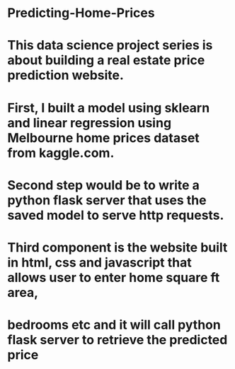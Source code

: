 # Predicting-Home-Prices
# This data science project series is about building a real estate price prediction website. 
# First, I built a model using sklearn and linear regression using Melbourne home prices dataset from kaggle.com. 
# Second step would be to write a python flask server that uses the saved model to serve http requests. 
# Third component is the website built in html, css and javascript that allows user to enter home square ft area, 
# bedrooms etc and it will call python flask server to retrieve the predicted price
